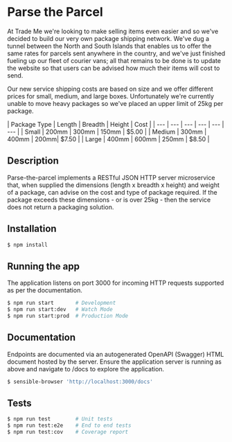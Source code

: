 # Parse the Parcel #

At Trade Me we're looking to make selling items even easier and so we've decided to build our very own package shipping network. We've dug a tunnel between the North and South Islands that enables us to offer the same rates for parcels sent anywhere in the country, and we've just finished fueling up our fleet of courier vans; all that remains to be done is to update the website so that users can be advised how much their items will cost to send.

Our new service shipping costs are based on size and we offer different prices for small, medium, and large boxes. Unfortunately we're currently unable to move heavy packages so we've placed an upper limit of 25kg per package.

| Package Type | Length | Breadth | Height | Cost |
| --- | --- | --- | --- | --- | --- |
| Small | 200mm | 300mm | 150mm | $5.00 |
| Medium | 300mm | 400mm | 200mm| $7.50 |
| Large | 400mm | 600mm | 250mm | $8.50 |

## Description ##

Parse-the-parcel implements a RESTful JSON HTTP server microservice that, when supplied the dimensions (length x breadth x height) and weight of a package, can advise on the cost and type of package required. If the package exceeds these dimensions - or is over 25kg - then the service does not return a packaging solution.

## Installation

```bash
$ npm install
```

## Running the app

The application listens on port 3000 for incoming HTTP requests supported as per the documentation.

```bash
$ npm run start       # Development
$ npm run start:dev   # Watch Mode
$ npm run start:prod  # Production Mode
```

## Documentation

Endpoints are documented via an autogenerated OpenAPI (Swagger) HTML document hosted by the server.
Ensure the application server is running as above and navigate to /docs to explore the application.
```bash
$ sensible-browser 'http://localhost:3000/docs'
```

## Tests

```bash
$ npm run test        # Unit tests
$ npm run test:e2e    # End to end tests
$ npm run test:cov    # Coverage report
```
